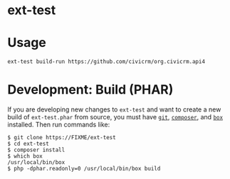 ext-test
============


Usage
=====

```
ext-test build-run https://github.com/civicrm/org.civicrm.api4
```

Development: Build (PHAR)
=========================

If you are developing new changes to `ext-test` and want to create a new
build of `ext-test.phar` from source, you must have
[`git`](https://git-scm.com), [`composer`](https://getcomposer.org/), and
[`box`](http://box-project.github.io/box2/) installed.  Then run commands
like:

```
$ git clone https://FIXME/ext-test
$ cd ext-test
$ composer install
$ which box
/usr/local/bin/box
$ php -dphar.readonly=0 /usr/local/bin/box build
```
